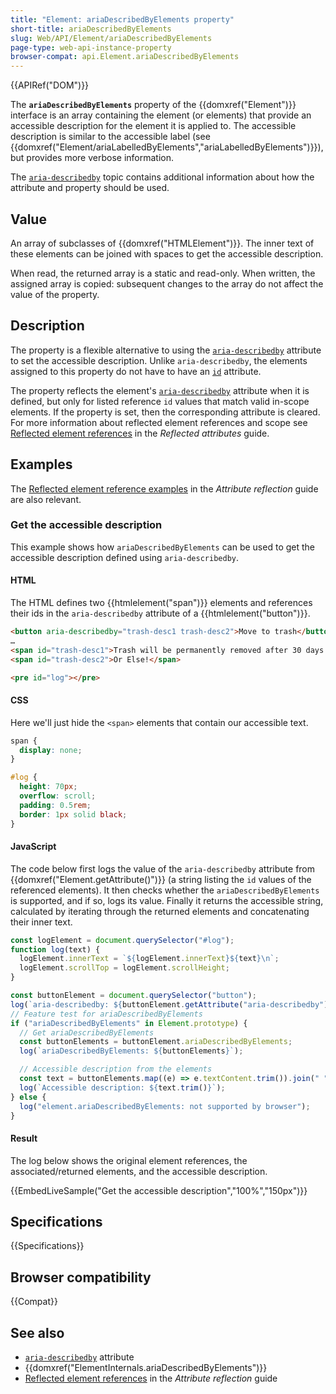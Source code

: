 ```yaml
---
title: "Element: ariaDescribedByElements property"
short-title: ariaDescribedByElements
slug: Web/API/Element/ariaDescribedByElements
page-type: web-api-instance-property
browser-compat: api.Element.ariaDescribedByElements
---
```


{{APIRef("DOM")}}

The **`ariaDescribedByElements`** property of the {{domxref("Element")}} interface is an array containing the element (or elements) that provide an accessible description for the element it is applied to.
The accessible description is similar to the accessible label (see {{domxref("Element/ariaLabelledByElements","ariaLabelledByElements")}}), but provides more verbose information.

The [`aria-describedby`](/en-US/docs/Web/Accessibility/ARIA/Reference/Attributes/aria-describedby) topic contains additional information about how the attribute and property should be used.

## Value

An array of subclasses of {{domxref("HTMLElement")}}.
The inner text of these elements can be joined with spaces to get the accessible description.

When read, the returned array is a static and read-only.
When written, the assigned array is copied: subsequent changes to the array do not affect the value of the property.

## Description

The property is a flexible alternative to using the [`aria-describedby`](/en-US/docs/Web/Accessibility/ARIA/Reference/Attributes/aria-describedby) attribute to set the accessible description.
Unlike `aria-describedby`, the elements assigned to this property do not have to have an [`id`](/en-US/docs/Web/HTML/Global_attributes/id) attribute.

The property reflects the element's [`aria-describedby`](/en-US/docs/Web/Accessibility/ARIA/Reference/Attributes/aria-describedby) attribute when it is defined, but only for listed reference `id` values that match valid in-scope elements.
If the property is set, then the corresponding attribute is cleared.
For more information about reflected element references and scope see [Reflected element references](/en-US/docs/Web/API/Document_Object_Model/Reflected_attributes#reflected_element_references) in the _Reflected attributes_ guide.

## Examples

The [Reflected element reference examples](/en-US/docs/Web/API/Document_Object_Model/Reflected_attributes#setting_and_getting_reflected_element_references) in the _Attribute reflection_ guide are also relevant.

### Get the accessible description

This example shows how `ariaDescribedByElements` can be used to get the accessible description defined using `aria-describedby`.

#### HTML

The HTML defines two {{htmlelement("span")}} elements and references their ids in the `aria-describedby` attribute of a {{htmlelement("button")}}.

```html
<button aria-describedby="trash-desc1 trash-desc2">Move to trash</button>
…
<span id="trash-desc1">Trash will be permanently removed after 30 days.</span>
<span id="trash-desc2">Or Else!</span>
```

```html hidden
<pre id="log"></pre>
```

#### CSS

Here we'll just hide the `<span>` elements that contain our accessible text.

```css
span {
  display: none;
}
```

```css hidden
#log {
  height: 70px;
  overflow: scroll;
  padding: 0.5rem;
  border: 1px solid black;
}
```

#### JavaScript

The code below first logs the value of the `aria-describedby` attribute from {{domxref("Element.getAttribute()")}} (a string listing the `id` values of the referenced elements).
It then checks whether the `ariaDescribedByElements` is supported, and if so, logs its value.
Finally it returns the accessible string, calculated by iterating through the returned elements and concatenating their inner text.

```js hidden
const logElement = document.querySelector("#log");
function log(text) {
  logElement.innerText = `${logElement.innerText}${text}\n`;
  logElement.scrollTop = logElement.scrollHeight;
}
```

```js
const buttonElement = document.querySelector("button");
log(`aria-describedby: ${buttonElement.getAttribute("aria-describedby")}`);
// Feature test for ariaDescribedByElements
if ("ariaDescribedByElements" in Element.prototype) {
  // Get ariaDescribedByElements
  const buttonElements = buttonElement.ariaDescribedByElements;
  log(`ariaDescribedByElements: ${buttonElements}`);

  // Accessible description from the elements
  const text = buttonElements.map((e) => e.textContent.trim()).join(" ");
  log(`Accessible description: ${text.trim()}`);
} else {
  log("element.ariaDescribedByElements: not supported by browser");
}
```

#### Result

The log below shows the original element references, the associated/returned elements, and the accessible description.

{{EmbedLiveSample("Get the accessible description","100%","150px")}}

## Specifications

{{Specifications}}

## Browser compatibility

{{Compat}}

## See also

- [`aria-describedby`](/en-US/docs/Web/Accessibility/ARIA/Reference/Attributes/aria-describedby) attribute
- {{domxref("ElementInternals.ariaDescribedByElements")}}
- [Reflected element references](/en-US/docs/Web/API/Document_Object_Model/Reflected_attributes#reflected_element_references) in the _Attribute reflection_ guide
